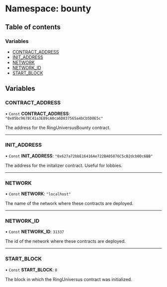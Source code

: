 # Namespace: bounty

## Table of contents

### Variables

- [CONTRACT_ADDRESS](bounty.md#contract_address)
- [INIT_ADDRESS](bounty.md#init_address)
- [NETWORK](bounty.md#network)
- [NETWORK_ID](bounty.md#network_id)
- [START_BLOCK](bounty.md#start_block)

## Variables

### CONTRACT_ADDRESS

• `Const` **CONTRACT_ADDRESS**: `"0x05bc9678C41a3E89cA0ca6D837565a4bCb5D0E5c"`

The address for the RingUniversusBounty contract.

---

### INIT_ADDRESS

• `Const` **INIT_ADDRESS**: `"0x627a72bbE16416Ae722BA05876C5cB2dcb0Dc6BB"`

The address for the initalizer contract. Useful for lobbies.

---

### NETWORK

• `Const` **NETWORK**: `"localhost"`

The name of the network where these contracts are deployed.

---

### NETWORK_ID

• `Const` **NETWORK_ID**: `31337`

The id of the network where these contracts are deployed.

---

### START_BLOCK

• `Const` **START_BLOCK**: `0`

The block in which the RingUniversus contract was initialized.
